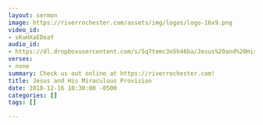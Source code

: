 ```yaml
---
layout: sermon
image: https://riverrochester.com/assets/img/logos/logo-16x9.png
video_id:
- sKuHXaEDeaY
audio_id:
- https://dl.dropboxusercontent.com/s/5q7temc3o5h46ba/Jesus%20and%20His%20Miraculous%20Provision.mp3?dl=0
verses:
- none
summary: Check us out online at https://riverrochester.com!
title: Jesus and His Miraculous Provision
date: 2018-12-16 10:30:00 -0500
categories: []
tags: []

---
```

